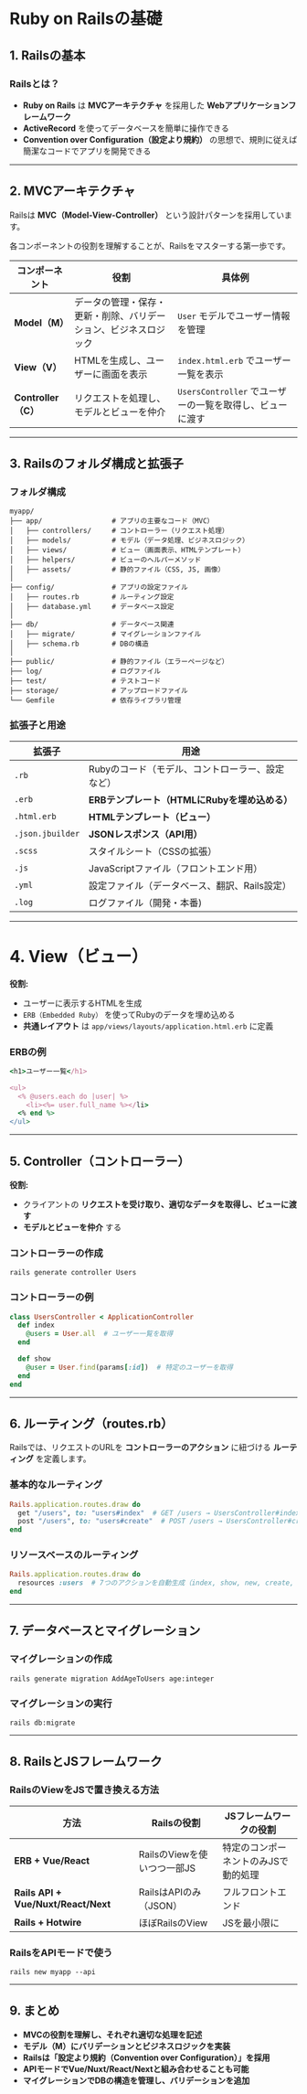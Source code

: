 # **Ruby on Railsの基礎**

## **1. Railsの基本**

### **Railsとは？**

- **Ruby on Rails** は **MVCアーキテクチャ** を採用した **Webアプリケーションフレームワーク**
- **ActiveRecord** を使ってデータベースを簡単に操作できる
- **Convention over Configuration（設定より規約）** の思想で、規則に従えば簡潔なコードでアプリを開発できる

---

## **2. MVCアーキテクチャ**

Railsは **MVC（Model-View-Controller）** という設計パターンを採用しています。

各コンポーネントの役割を理解することが、Railsをマスターする第一歩です。

| コンポーネント | 役割 | 具体例 |
| --- | --- | --- |
| **Model（M）** | データの管理・保存・更新・削除、バリデーション、ビジネスロジック | `User` モデルでユーザー情報を管理 |
| **View（V）** | HTMLを生成し、ユーザーに画面を表示 | `index.html.erb` でユーザー一覧を表示 |
| **Controller（C）** | リクエストを処理し、モデルとビューを仲介 | `UsersController` でユーザーの一覧を取得し、ビューに渡す |

---

## **3. Railsのフォルダ構成と拡張子**

### **フォルダ構成**

```
myapp/
├── app/                 # アプリの主要なコード（MVC）
│   ├── controllers/     # コントローラー（リクエスト処理）
│   ├── models/          # モデル（データ処理、ビジネスロジック）
│   ├── views/           # ビュー（画面表示、HTMLテンプレート）
│   ├── helpers/         # ビューのヘルパーメソッド
│   ├── assets/          # 静的ファイル（CSS, JS, 画像）
│
├── config/              # アプリの設定ファイル
│   ├── routes.rb        # ルーティング設定
│   ├── database.yml     # データベース設定
│
├── db/                  # データベース関連
│   ├── migrate/         # マイグレーションファイル
│   ├── schema.rb        # DBの構造
│
├── public/              # 静的ファイル（エラーページなど）
├── log/                 # ログファイル
├── test/                # テストコード
├── storage/             # アップロードファイル
└── Gemfile              # 依存ライブラリ管理

```

### **拡張子と用途**

| 拡張子 | 用途 |
| --- | --- |
| `.rb` | Rubyのコード（モデル、コントローラー、設定など） |
| `.erb` | **ERBテンプレート（HTMLにRubyを埋め込める）** |
| `.html.erb` | **HTMLテンプレート（ビュー）** |
| `.json.jbuilder` | **JSONレスポンス（API用）** |
| `.scss` | スタイルシート（CSSの拡張） |
| `.js` | JavaScriptファイル（フロントエンド用） |
| `.yml` | 設定ファイル（データベース、翻訳、Rails設定） |
| `.log` | ログファイル（開発・本番) |

---

# **4. View（ビュー）**

**役割:**

- ユーザーに表示するHTMLを生成
- `ERB（Embedded Ruby）` を使ってRubyのデータを埋め込める
- **共通レイアウト** は `app/views/layouts/application.html.erb` に定義

### **ERBの例**

```ruby
<h1>ユーザー一覧</h1>

<ul>
  <% @users.each do |user| %>
    <li><%= user.full_name %></li>
  <% end %>
</ul>

```

---

## **5. Controller（コントローラー）**

**役割:**

- クライアントの **リクエストを受け取り、適切なデータを取得し、ビューに渡す**
- **モデルとビューを仲介** する

### **コントローラーの作成**

```
rails generate controller Users

```

### **コントローラーの例**

```ruby
class UsersController < ApplicationController
  def index
    @users = User.all  # ユーザー一覧を取得
  end

  def show
    @user = User.find(params[:id])  # 特定のユーザーを取得
  end
end

```

---

## **6. ルーティング（routes.rb）**

Railsでは、リクエストのURLを **コントローラーのアクション** に紐づける **ルーティング** を定義します。

### **基本的なルーティング**

```ruby
Rails.application.routes.draw do
  get "/users", to: "users#index"  # GET /users → UsersController#index
  post "/users", to: "users#create"  # POST /users → UsersController#create
end

```

### **リソースベースのルーティング**

```ruby
Rails.application.routes.draw do
  resources :users  # 7つのアクションを自動生成（index, show, new, create, edit, update, destroy）
end

```

---

## **7. データベースとマイグレーション**

### **マイグレーションの作成**

```
rails generate migration AddAgeToUsers age:integer

```

### **マイグレーションの実行**

```
rails db:migrate

```

---

## **8. RailsとJSフレームワーク**

### **RailsのViewをJSで置き換える方法**

| 方法 | Railsの役割 | JSフレームワークの役割 |
| --- | --- | --- |
| **ERB + Vue/React** | RailsのViewを使いつつ一部JS | 特定のコンポーネントのみJSで動的処理 |
| **Rails API + Vue/Nuxt/React/Next** | RailsはAPIのみ（JSON） | フルフロントエンド |
| **Rails + Hotwire** | ほぼRailsのView | JSを最小限に |

### **RailsをAPIモードで使う**

```
rails new myapp --api

```

---

## **9. まとめ**

- **MVCの役割を理解し、それぞれ適切な処理を記述**
- **モデル（M）にバリデーションとビジネスロジックを実装**
- **Railsは「設定より規約（Convention over Configuration）」を採用**
- **APIモードでVue/Nuxt/React/Nextと組み合わせることも可能**
- **マイグレーションでDBの構造を管理し、バリデーションを追加**
